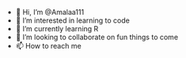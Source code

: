 - 👋 Hi, I’m @Amalaa111
- 👀 I’m interested in learning to code
- 🌱 I’m currently learning R
- 💞️ I’m looking to collaborate on fun things to come
- 📫 How to reach me 

<!---
Amalaa111/Amalaa111 is a ✨ special ✨ repository because its `README.md` (this file) appears on your GitHub profile.
You can click the Preview link to take a look at your changes.
--->
